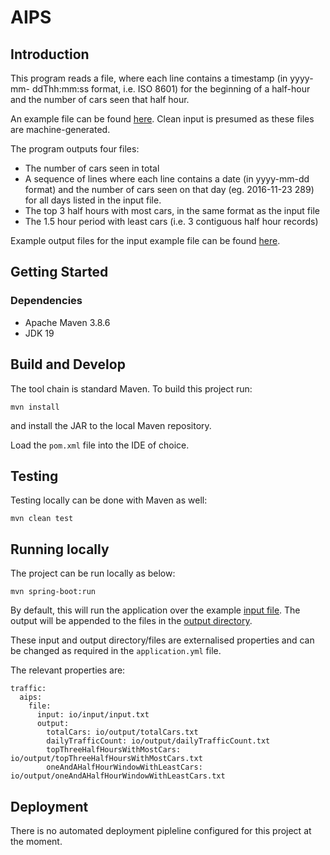 # AIPS

## Introduction

This program reads a file, where each line contains a timestamp (in yyyy-mm-
ddThh:mm:ss format, i.e. ISO 8601) for the beginning of a half-hour and the number of cars seen that half hour. 

An example file can be found [here](io/input/input.txt). Clean input is presumed as these files are machine-generated.

The program outputs four files: 
- The number of cars seen in total
- A sequence of lines where each line contains a date (in yyyy-mm-dd format) and the number of cars seen on that day (eg. 2016-11-23 289) for all days listed in the input file.
- The top 3 half hours with most cars, in the same format as the input file
- The 1.5 hour period with least cars (i.e. 3 contiguous half hour records)

Example output files for the input example file can be found [here](io/output/).

## Getting Started
### Dependencies
- Apache Maven 3.8.6
- JDK 19

## Build and Develop

The tool chain is standard Maven. To build this project run:
```
mvn install
```
and install the JAR to the local Maven repository.

Load the `pom.xml` file into the IDE of choice.

## Testing

Testing locally can be done with Maven as well:

```
mvn clean test
```

## Running locally

The project can be run locally as below:

```
mvn spring-boot:run
```

By default, this will run the application over the example [input file](io/input/input.txt). The output will be appended to the files
in the [output directory](io/output/).

These input and output directory/files are externalised properties and can be changed as required in the `application.yml` file.

The relevant properties are:
```
traffic:
  aips:
    file:
      input: io/input/input.txt
      output:
        totalCars: io/output/totalCars.txt
        dailyTrafficCount: io/output/dailyTrafficCount.txt
        topThreeHalfHoursWithMostCars: io/output/topThreeHalfHoursWithMostCars.txt
        oneAndAHalfHourWindowWithLeastCars: io/output/oneAndAHalfHourWindowWithLeastCars.txt
```

## Deployment

There is no automated deployment pipleline configured for this project at the moment.


